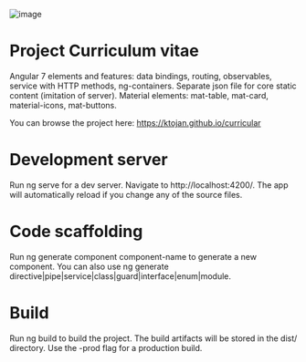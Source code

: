 ![image](https://github.com/Ktojan/curricular/assets/32598218/1b3f10a5-dff4-4651-a5b2-4fb582f6c247)


# Project Curriculum vitae

Angular 7 elements and features: data bindings, routing, observables, service with HTTP methods, ng-containers. 
Separate json file for core static content (imitation of server).
Material elements: mat-table, mat-card, material-icons, mat-buttons.

You can browse the project here: https://ktojan.github.io/curricular  

# Development server
Run ng serve for a dev server. Navigate to http://localhost:4200/. The app will automatically reload if you change any of the source files.

# Code scaffolding
Run ng generate component component-name to generate a new component. You can also use ng generate directive|pipe|service|class|guard|interface|enum|module.

# Build
Run ng build to build the project. The build artifacts will be stored in the dist/ directory. Use the -prod flag for a production build.


